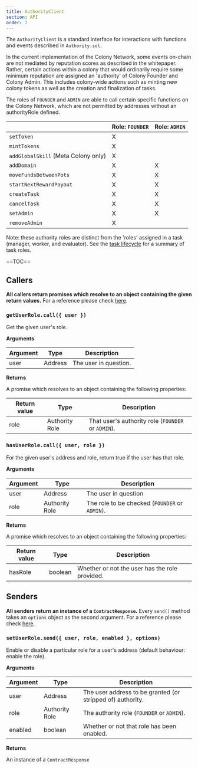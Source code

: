```yaml
---
title: AuthorityClient
section: API
order: 7
---
```


The `AuthorityClient` is a standard interface for interactions with functions and events described in `Authority.sol`.

In the current implementation of the Colony Network, some events on-chain are not mediated by reputation scores as described in the whitepaper. Rather, certain actions within a colony that would ordinarily require some minimum reputation are assigned an 'authority' of Colony Founder and Colony Admin. This includes colony-wide actions such as minting new colony tokens as well as the creation and finalization of tasks.

The roles of `FOUNDER` and `ADMIN` are able to call certain specific functions on the Colony Network, which are not permitted by addresses without an authorityRole defined.

|                                     | Role: `FOUNDER` | Role: `ADMIN` |
|-------------------------------------|---------------|---------------|
| `setToken`                          | X             |               |
| `mintTokens`                        | X             |               |
| `addGlobalSkill` (Meta Colony only) | X             |               |
| `addDomain`                         | X             | X             |
| `moveFundsBetweenPots`              | X             | X             |
| `startNextRewardPayout`             | X             | X             |
| `createTask`                        | X             | X             |
| `cancelTask`                        | X             | X             |
| `setAdmin`                          | X             | X             |
| `removeAdmin`                       | X             |               |

Note: these authority roles are distinct from the 'roles' assigned in a task (manager, worker, and evaluator). See the [task lifecycle](/colonyjs/docs-task-lifecycle/) for a summary of task roles.

==TOC==

  
## Callers

**All callers return promises which resolve to an object containing the given return values.** For a reference please check [here](/colonyjs/docs-contractclient/#callers).

### `getUserRole.call({ user })`

Get the given user's role.

**Arguments**

|Argument|Type|Description|
|---|---|---|
|user|Address|The user in question.|

**Returns**

A promise which resolves to an object containing the following properties:

|Return value|Type|Description|
|---|---|---|
|role|Authority Role|That user's authority role (`FOUNDER` or `ADMIN`).|

### `hasUserRole.call({ user, role })`

For the given user's address and role, return true if the user has that role.

**Arguments**

|Argument|Type|Description|
|---|---|---|
|user|Address|The user in question|
|role|Authority Role|The role to be checked (`FOUNDER` or `ADMIN`).|

**Returns**

A promise which resolves to an object containing the following properties:

|Return value|Type|Description|
|---|---|---|
|hasRole|boolean|Whether or not the user has the role provided.|

  
## Senders

**All senders return an instance of a `ContractResponse`.** Every `send()` method takes an `options` object as the second argument. For a reference please check [here](/colonyjs/docs-contractclient/#senders).
### `setUserRole.send({ user, role, enabled }, options)`

Enable or disable a particular role for a user's address (default behaviour: enable the role).

**Arguments**

|Argument|Type|Description|
|---|---|---|
|user|Address|The user address to be granted (or stripped of) authority.|
|role|Authority Role|The authority role (`FOUNDER` or `ADMIN`).|
|enabled|boolean|Whether or not that role has been enabled.|

**Returns**

An instance of a `ContractResponse`
